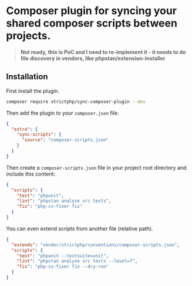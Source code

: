 # Composer plugin for syncing your shared composer scripts between projects.

> **Not ready, this is PoC and I need to re-implement it - it needs to do file discovery in vendors, like phpstan/extension-installer**

## Installation

First install the plugin.

```bash
composer require strictphp/sync-composer-plugin --dev
```

Then add the plugin to your `composer.json` file.

```json
{
  "extra": {
    "sync-scripts": {
      "source": "composer-scripts.json"
    }
  }
}
```

Then create a `composer-scripts.json` file in your project root directory and include this content:

```json
{
  "scripts": {
    "test": "phpunit",
    "lint": "phpstan analyse src tests",
    "fix": "php-cs-fixer fix"
  }
}
```

You can even extend scripts from another file (relative path).

```json
{
  "extends": "vendor/strictphp/conventions/composer-scripts.json",
  "scripts": {
    "test": "phpunit --testsuite=unit",
    "lint": "phpstan analyse src tests --level=7",
    "fix": "php-cs-fixer fix --dry-run"
  }
}
```


